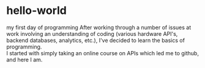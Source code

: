 # hello-world
my first day of programming
After working through a number of issues at work involving an understanding of coding (various hardware API's, backend databases, analytics, etc.), I've decided to learn the basics of programming.  
I started with simply taking an online course on APIs which led me to github, and here I am.
